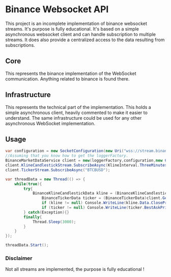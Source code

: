 # Binance Websocket API
This project is an incomplete implementation of binance websocket streams. It's purpose is fully educational.
It's based on a simple asynchronous websocket client and can handle subscription to multiple streams.
It does also provide a centralized access to the data resulting from subscriptions.

## Core
This represents the binance implementation of the WebSocket communication. Anything related to binance is found there.
## Infrastructure
This represents the technical part of the implementation. This holds a simple asynchronous client, heavily commented to make it easier to understand. The same infrastructure could be used for any other asynchronous WebSocket implementation.
## Usage 
```C#
var configuration = new SocketConfiguration(new Uri("wss://stream.binance.com/stream"), true);
//Assuming that you know how to get the loggerFactory.
BinanceMarketDataService client = new(loggerFactory,configuration,new CancellationTokenSource());
client.KlineCandlestickStream.SubscribeAsync(KlineInterval.ThreeMinutes, "BTCBUSD");
client.TickerStream.SubscribeAsync("BTCBUSD");

var threadData = new Thread(() => {
    while(true){
        try{
            BinanceKlineCandlestickData kline = (BinanceKlineCandlestickData)client.GetStreamData(BinanceEventType.Kline,"BTCBUSD");
                BinanceTickerData ticker = (BinanceTickerData)client.GetStreamData(BinanceEventType.TwentyFourHourTicker, "BTCBUSD");
                if (kline != null) Console.WriteLine(kline.Data.ClosePrice);
                if (ticker != null) Console.WriteLine(ticker.BestAskPrice);
        } catch(Exception){}
        finally{
            Thread.Sleep(3000);
        }
    }
});

threadData.Start();
```

### Disclaimer 
Not all streams are implemented, the purpose is fully educational !
